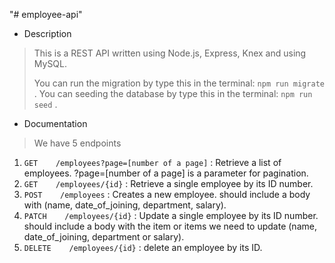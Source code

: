 "# employee-api" 

* Description 
>
> This is a REST API written using Node.js, Express, Knex and using MySQL. 
> 
> You can run the migration by type this in the terminal: 
> `npm run migrate` .
> You can seeding the database by type this in the terminal: 
> `npm run seed` .
>
* Documentation
>
> We have 5 endpoints
1. `GET    /employees?page=[number of a page]` : 
   Retrieve a list of employees. ?page=[number of a page] is a parameter for pagination.
2. `GET    /employees/{id}` : 
   Retrieve a single employee by its ID number.
3. `POST    /employees` : 
   Creates a new employee. should include a body with (name, date_of_joining, department, salary).
4. `PATCH    /employees/{id}` : 
   Update a single employee by its ID number. should include a body with the item or items we need to update
   (name, date_of_joining, department or salary).
5. `DELETE    /employees/{id}` : 
    delete an employee by its ID.
>

